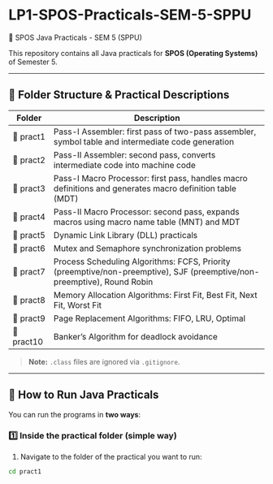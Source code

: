 # LP1-SPOS-Practicals-SEM-5-SPPU
🧪 SPOS Java Practicals - SEM 5 (SPPU)

This repository contains all Java practicals for **SPOS (Operating Systems)** of Semester 5.

---

## 📁 Folder Structure & Practical Descriptions

| Folder   | Description |
|----------|-------------|
| 📂 pract1   | Pass-I Assembler: first pass of two-pass assembler, symbol table and intermediate code generation |
| 📂 pract2   | Pass-II Assembler: second pass, converts intermediate code into machine code |
| 📂 pract3   | Pass-I Macro Processor: first pass, handles macro definitions and generates macro definition table (MDT) |
| 📂 pract4   | Pass-II Macro Processor: second pass, expands macros using macro name table (MNT) and MDT |
| 📂 pract5   | Dynamic Link Library (DLL) practicals |
| 📂 pract6   | Mutex and Semaphore synchronization problems |
| 📂 pract7   | Process Scheduling Algorithms: FCFS, Priority (preemptive/non-preemptive), SJF (preemptive/non-preemptive), Round Robin |
| 📂 pract8   | Memory Allocation Algorithms: First Fit, Best Fit, Next Fit, Worst Fit |
| 📂 pract9   | Page Replacement Algorithms: FIFO, LRU, Optimal |
| 📂 pract10  | Banker’s Algorithm for deadlock avoidance |

> **Note:** `.class` files are ignored via `.gitignore`.

---

## 🚀 How to Run Java Practicals

You can run the programs in **two ways**:

### 1️⃣ Inside the practical folder (simple way)
1. Navigate to the folder of the practical you want to run:
```bash
cd pract1
